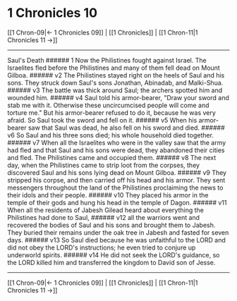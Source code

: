 # 1 Chronicles 10

[[1 Chron-09|← 1 Chronicles 09]] | [[1 Chronicles]] | [[1 Chron-11|1 Chronicles 11 →]]
***

Saul's Death ###### 1 Now the Philistines fought against Israel. The Israelites fled before the Philistines and many of them fell dead on Mount Gilboa. ###### v2 The Philistines stayed right on the heels of Saul and his sons. They struck down Saul's sons Jonathan, Abinadab, and Malki-Shua. ###### v3 The battle was thick around Saul; the archers spotted him and wounded him. ###### v4 Saul told his armor-bearer, "Draw your sword and stab me with it. Otherwise these uncircumcised people will come and torture me." But his armor-bearer refused to do it, because he was very afraid. So Saul took the sword and fell on it. ###### v5 When his armor-bearer saw that Saul was dead, he also fell on his sword and died. ###### v6 So Saul and his three sons died; his whole household died together. ###### v7 When all the Israelites who were in the valley saw that the army had fled and that Saul and his sons were dead, they abandoned their cities and fled. The Philistines came and occupied them. ###### v8 The next day, when the Philistines came to strip loot from the corpses, they discovered Saul and his sons lying dead on Mount Gilboa. ###### v9 They stripped his corpse, and then carried off his head and his armor. They sent messengers throughout the land of the Philistines proclaiming the news to their idols and their people. ###### v10 They placed his armor in the temple of their gods and hung his head in the temple of Dagon. ###### v11 When all the residents of Jabesh Gilead heard about everything the Philistines had done to Saul, ###### v12 all the warriors went and recovered the bodies of Saul and his sons and brought them to Jabesh. They buried their remains under the oak tree in Jabesh and fasted for seven days. ###### v13 So Saul died because he was unfaithful to the LORD and did not obey the LORD's instructions; he even tried to conjure up underworld spirits. ###### v14 He did not seek the LORD's guidance, so the LORD killed him and transferred the kingdom to David son of Jesse.

***
[[1 Chron-09|← 1 Chronicles 09]] | [[1 Chronicles]] | [[1 Chron-11|1 Chronicles 11 →]]
